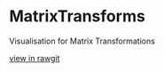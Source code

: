 # MatrixTransforms
Visualisation for Matrix Transformations

[view in rawgit](https://rawgit.com/UoBEdTechSTEMM/MatrixTransforms/master/index.html)
